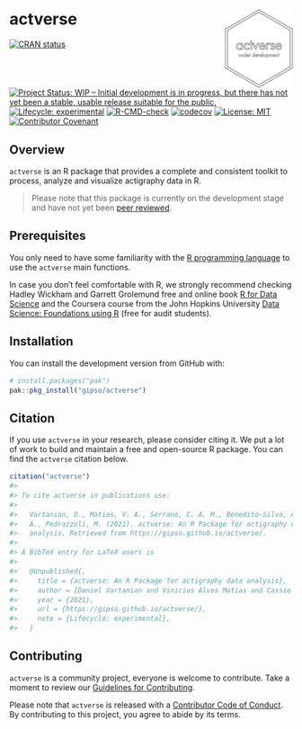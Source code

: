 
<!-- README.md is generated from README.Rmd. Please edit that file -->

# actverse <a href='https://gipso.github.io/actverse'><img src='man/figures/logo.png' align="right" height="139" /></a>

<!-- badges: start -->

[![CRAN
status](https://www.r-pkg.org/badges/version/actverse)](https://CRAN.R-project.org/package=actverse)
[![Project Status: WIP – Initial development is in progress, but there
has not yet been a stable, usable release suitable for the
public.](https://www.repostatus.org/badges/latest/wip.svg)](https://www.repostatus.org/#wip)
[![Lifecycle:
experimental](https://img.shields.io/badge/lifecycle-experimental-orange.svg)](https://www.tidyverse.org/lifecycle/#experimental)
[![R-CMD-check](https://github.com/gipso/actverse/workflows/R-CMD-check/badge.svg)](https://github.com/gipso/actverse/actions)
[![codecov](https://codecov.io/gh/gipso/actverse/branch/main/graph/badge.svg?token=2bnHxbdw4M)](https://codecov.io/gh/gipso/actverse)
[![License:
MIT](https://img.shields.io/badge/license-MIT-green)](https://choosealicense.com/licenses/mit/)
[![Contributor
Covenant](https://img.shields.io/badge/Contributor%20Covenant-v2.0%20adopted-ff69b4.svg)](https://gipso.github.io/actverse/CODE_OF_CONDUCT.html)
<!-- badges: end -->

## Overview

`actverse` is an R package that provides a complete and consistent
toolkit to process, analyze and visualize actigraphy data in R.

> Please note that this package is currently on the development stage
> and have not yet been [peer
> reviewed](https://devguide.ropensci.org/softwarereviewintro.html).

## Prerequisites

You only need to have some familiarity with the [R programming
language](https://www.r-project.org/) to use the `actverse` main
functions.

In case you don’t feel comfortable with R, we strongly recommend
checking Hadley Wickham and Garrett Grolemund free and online book [R
for Data Science](https://r4ds.had.co.nz/) and the Coursera course from
the John Hopkins University [Data Science: Foundations using
R](https://www.coursera.org/specializations/data-science-foundations-r)
(free for audit students).

## Installation

You can install the development version from GitHub with:

``` r
# install.packages("pak")
pak::pkg_install("gipso/actverse")
```

## Citation

If you use `actverse` in your research, please consider citing it. We
put a lot of work to build and maintain a free and open-source R
package. You can find the `actverse` citation below.

``` r
citation("actverse")
#> 
#> To cite actverse in publications use:
#> 
#>   Vartanian, D., Matias, V. A., Serrano, C. A. M., Benedito-Silva, A.
#>   A., Pedrazzoli, M. (2021). actverse: An R Package for actigraphy data
#>   analysis. Retrieved from https://gipso.github.io/actverse/.
#> 
#> A BibTeX entry for LaTeX users is
#> 
#>   @Unpublished{,
#>     title = {actverse: An R Package for actigraphy data analysis},
#>     author = {Daniel Vartanian and Vinicius Alves Matias and Cassio Almeida Mattos Serrano and Ana Amelia Benedito-Silva and Mario Pedrazzoli},
#>     year = {2021},
#>     url = {https://gipso.github.io/actverse/},
#>     note = {Lifecycle: experimental},
#>   }
```

## Contributing

`actverse` is a community project, everyone is welcome to contribute.
Take a moment to review our [Guidelines for
Contributing](https://gipso.github.io/actverse/CONTRIBUTING.html).

Please note that `actverse` is released with a [Contributor Code of
Conduct](https://gipso.github.io/actverse/CODE_OF_CONDUCT.html). By
contributing to this project, you agree to abide by its terms.
